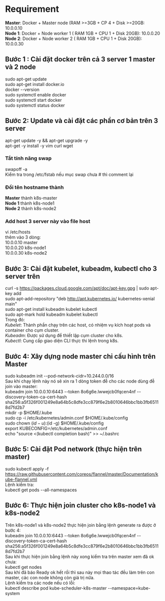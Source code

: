 # Requirement
**Master**: Docker + Master node (RAM >=3GB + CP 4 + Disk >=20GB: 10.0.0.10  
**Node 1**: Docker + Node worker 1 ( RAM 1GB + CPU 1 + Disk 20GB): 10.0.0.20  
**Node 2**: Docker + Node worker 2 ( RAM 1GB + CPU 1 + Disk 20GB): 10.0.0.30  
## Bước 1 : Cài đặt docker trên cả 3 server 1 master và 2 node
sudo apt-get update  
sudo apt-get install docker.io  
docker --version  
sudo systemctl enable docker  
sudo systemctl start docker  
sudo systemctl status docker  
## Bước 2: Update và cài đặt các phần cơ bản trên 3 server
apt-get update -y && apt-get upgrade -y  
apt-get -y install -y vim curl wget  
### Tắt tính năng swap
swapoff -a  
Kiểm tra trong /etc/fstab nếu mục swap chưa # thì comment lại  
### Đổi tên hostname thành  
**Master** thành k8s-master  
**Node 1** thành k8s-node1  
**Node 2** thành k8s-node2  
### Add host 3 server này vào file host
vi /etc/hosts  
thêm vào 3 dòng:  
10.0.0.10 master  
10.0.0.20 k8s-node1  
10.0.0.30 k8s-node2  
## Bước 3: Cài đặt kubelet, kubeadm, kubectl cho 3 server trên
curl -s https://packages.cloud.google.com/apt/doc/apt-key.gpg | sudo apt-key add  
sudo apt-add-repository "deb http://apt.kubernetes.io/ kubernetes-xenial main"  
sudo apt-get install kubeadm kubelet kubectl  
sudo apt-mark hold kubeadm kubelet kubectl  
Trong đó:  
*Kubelet*: Thành phần chạy trên các host, có nhiệm vụ kích hoạt pods và container cho cụm cluster.  
*Kubeadm*: Được sử dụng để thiết lập cụm cluster cho k8s.  
*Kubectl*: Cung cấp giao diện CLI thực thi lệnh trong k8s.  
## Bước 4: Xây dựng node master chỉ cấu hình trên Master
sudo kubeadm init --pod-network-cidr=10.244.0.0/16  
Sau khi chạy lệnh này nó sẽ xin ra 1 dòng token đễ cho các node dùng đễ join vào master:  
kubeadm join 10.0.0.10:6443 --token 8o6g6e.lwwejcb0fqcen4nf --discovery-token-ca-cert-hash sha256:a5f326f001249e8a64b5c8dfe3cc879f6e2b8010646bbc1bb3fb65118d7fd2b7  
mkdir -p $HOME/.kube  
sudo cp -i /etc/kubernetes/admin.conf $HOME/.kube/config  
sudo chown $(id -u):$(id -g) $HOME/.kube/config  
export KUBECONFIG=/etc/kubernetes/admin.conf  
echo "source <(kubectl completion bash)" >> ~/.bashrc  
## Bước 5: Cài đặt Pod network (thực hiện trên master)
sudo kubectl apply -f https://raw.githubusercontent.com/coreos/flannel/master/Documentation/kube-flannel.yml  
Lệnh kiểm tra:  
kubectl get pods --all-namespaces  
## Bước 6: Thực hiện join cluster cho k8s-node1 và k8s-node2
Trên k8s-node1 và k8s-node2 thực hiện join bằng lệnh generate ra được ở bước 4:  
kubeadm join 10.0.0.10:6443 --token 8o6g6e.lwwejcb0fqcen4nf --discovery-token-ca-cert-hash sha256:a5f326f001249e8a64b5c8dfe3cc879f6e2b8010646bbc1bb3fb65118d7fd2b7    
Sau khi thực hiện join bằng lệnh này xong kiểm tra trên master xem đã ok chưa:  
kubectl get nodes  
Sau khi đã báo Ready ok hết rồi thì sau này mọi thao tác đều làm trên con master, các con node không còn giá trị nữa.  
Lệnh kiểm tra các node nếu có lỗi:  
kubectl describe pod kube-scheduler-k8s-master --namespace=kube-system  







